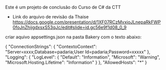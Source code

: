 Este é um projeto de conclusão do Curso de C# da CTT


 - Link do arquivo de revisão da Thaise 
   https://docs.google.com/presentation/d/1XF07RCzMvxjoJLnepaRkFWP0foJnZhijgdxsxS53qJc/edit#slide=id.gc56e9f1d08_0_9


criar aquivo appsettings.json na pasta Bakery com o texto abaixo:


{
  "ConnectionStrings": {
    "ContextoContext": "Server=xxxx;Database=padaria;User Id=padaria;Password=xxxxx"
  },
  "Logging": {
    "LogLevel": {
      "Default": "Information",
      "Microsoft": "Warning",
      "Microsoft.Hosting.Lifetime": "Information"
    }
  },
  "AllowedHosts": "*"
}
